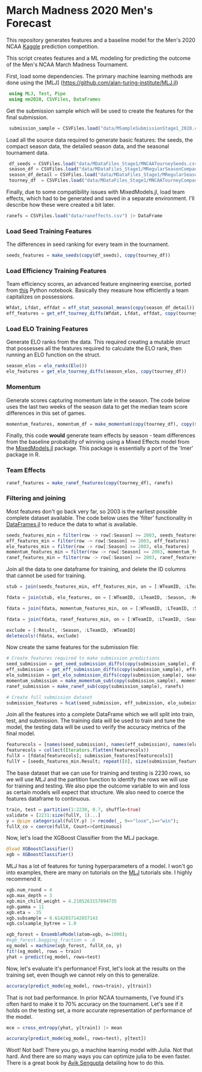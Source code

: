  # March Madness 2020 Men's Forecast

This repository generates features and a baseline model for the Men's 2020 NCAA [Kaggle](https://www.kaggle.com/c/google-cloud-ncaa-march-madness-2020-division-1-mens-tournament) prediction competition.

This script creates features and a ML modeling for predicting the outcome of the Men's NCAA March Madness Tournament.

First, load some dependencies. The primary machine learning methods are done using the [MLJ] (https://github.com/alan-turing-institute/MLJ.jl)

```julia
 using MLJ, Test, Pipe
 using mm2020, CSVFiles, DataFrames
```

 Get the submission sample which will be used to create the features for the final submission.

```julia
 submission_sample = CSVFiles.load("data/MSampleSubmissionStage1_2020.csv") |> DataFrame
```

Load all the source data required to generate basic features: the seeds, the compact season data, the detailed season data, and the seasonal tournament data.

```julia
 df_seeds = CSVFiles.load("data/MDataFiles_Stage1/MNCAATourneySeeds.csv") |> DataFrame
 season_df = CSVFiles.load("data/MDataFiles_Stage1/MRegularSeasonCompactResults.csv") |> DataFrame
 season_df_detail = CSVFiles.load("data/MDataFiles_Stage1/MRegularSeasonDetailedResults.csv") |> DataFrame
 tourney_df  = CSVFiles.load("data/MDataFiles_Stage1/MNCAATourneyCompactResults.csv") |> DataFrame
```

Finally, due to some compatibility issues with MixedModels.jl, load team effects, which had to be generated and saved in a separate environment. I'll describe how these were created a bit later.

 ```julia
 ranefs = CSVFiles.load("data/raneffects.csv") |> DataFrame
```

### Load Seed Training Features

The differences in seed ranking for every team in the tournament.

```julia
seeds_features = make_seeds(copy(df_seeds), copy(tourney_df))
```

### Load Efficiency Training Features

Team efficiency scores, an advanced feature engineering exercise, ported from [this](https://www.kaggle.com/lnatml/feature-engineering-with-advanced-stats) Python notebook. Basically they measure how efficiently a team capitalizes on possessions.

```julia
Wfdat, Lfdat, effdat = eff_stat_seasonal_means(copy(season_df_detail))
eff_features = get_eff_tourney_diffs(Wfdat, Lfdat, effdat, copy(tourney_df))
```

### Load ELO Training Features

Generate ELO ranks from the data. This required creating a mutable struct that possesses all the features required to calculate the ELO rank, then running an ELO function on the struct.

```julia
season_elos = elo_ranks(Elo())
elo_features = get_elo_tourney_diffs(season_elos, copy(tourney_df))
```

### Momentum

Generate scores capturing momentum late in the season. The code below uses the last two weeks of the season data to get the median team score differences in this set of games.

```julia
momentum_features, momentum_df = make_momentum(copy(tourney_df), copy(season_df))
```

Finally, this code **would** generate team effects by season - team differences from the baseline probability of winning using a Mixed Effects model from the [MixedModels.jl](https://github.com/JuliaStats/MixedModels.jl) package. This package is essentially a port of the 'lmer' package in R.

### Team Effects
```julia
ranef_features = make_ranef_features(copy(tourney_df), ranefs)
```

### Filtering and joining

Most features don't go back very far, so 2003 is the earliest possible complete dataset available. The code below uses the 'filter' functionality in [DataFrames.jl](https://github.com/JuliaData/DataFrames.jl) to reduce the data to what is available.

```julia
seeds_features_min = filter(row -> row[:Season] >= 2003, seeds_features)
eff_features_min = filter(row -> row[:Season] >= 2003, eff_features)
elo_features_min = filter(row -> row[:Season] >= 2003, elo_features)
momentum_features_min = filter(row -> row[:Season] >= 2003, momentum_features)
ranef_features_min = filter(row -> row[:Season] >= 2003, ranef_features)
```

Join all the data to one dataframe for training, and delete the ID columns that cannot be used for training.

```julia
stub = join(seeds_features_min, eff_features_min, on = [:WTeamID, :LTeamID, :Season, :Result], kind = :left);

fdata = join(stub, elo_features, on = [:WTeamID, :LTeamID, :Season, :Result], kind = :left);

fdata = join(fdata, momentum_features_min, on = [:WTeamID, :LTeamID, :Season, :Result], kind = :left);

fdata = join(fdata, ranef_features_min, on = [:WTeamID, :LTeamID, :Season, :Result], kind = :left);

exclude = [:Result, :Season, :LTeamID, :WTeamID]
deletecols!(fdata, exclude)
```

Now create the same features for the submission file:

```julia
# Create features required to make submission predictions
seed_submission = get_seed_submission_diffs(copy(submission_sample), df_seeds)
eff_submission = get_eff_submission_diffs(copy(submission_sample), effdat) #see above
elo_submission = get_elo_submission_diffs(copy(submission_sample), season_elos)
momentum_submission = make_momentum_sub(copy(submission_sample), momentum_df)
ranef_submission = make_ranef_sub(copy(submission_sample), ranefs)

# Create full submission dataset
submission_features = hcat(seed_submission, eff_submission, elo_submission, momentum_submission, ranef_submission)

```

 Join all the features into a complete DataFrame which we will split into train, test, and submission. The training data will be used to train and tune the model, the testing data will be used to verify the accuracy metrics of the final model.

```julia
featurecols = [names(seed_submission), names(eff_submission), names(elo_submission), names(momentum_submission), names(ranef_submission)]
featurecols = collect(Iterators.flatten(featurecols))
fullX = [fdata[featurecols]; submission_features[featurecols]]
fullY = [seeds_features_min.Result; repeat([0], size(submission_features, 1))]
```

The base dataset that we can use for training and testing is 2230 rows, so we will use MLJ and the partition function to identify the rows we will use for training and testing. We also pipe the outcome variable to win and loss as certain models will expect that structure. We also need to coerce the features dataframe to continuous.

```julia
train, test = partition(1:2230, 0.7, shuffle=true)
validate = [2231:size(fullY, 1)...]
y = @pipe categorical(fullY.y) |> recode(_, 0=>"lose",1=>"win");
fullX_co = coerce(fullX, Count=>Continuous)
```

Now, let's load the XGBoost Classifier from the MLJ package.

```julia
@load XGBoostClassifier()
xgb = XGBoostClassifier()
```

MLJ has a lot of features for tuning hyperparameters of a model. I won't go into examples, there are many on tutorials on the [MLJ](https://alan-turing-institute.github.io/MLJTutorials/) tutorials site. I highly recommend it.

```julia
xgb.num_round = 4
xgb.max_depth = 3
xgb.min_child_weight = 4.2105263157894735
xgb.gamma = 11
xgb.eta = .35
xgb.subsample = 0.6142857142857143
xgb.colsample_bytree = 1.0
```

```julia
xgb_forest = EnsembleModel(atom=xgb, n=1000);
#xgb_forest.bagging_fraction = .8
xg_model = machine(xgb_forest, fullX_co, y)
fit!(xg_model, rows = train)
yhat = predict(xg_model, rows=test)
```

Now, let's evaluate it's performance! First, let's look at the results on the training set, even though we cannot rely on this to generalize.

```julia
accuracy(predict_mode(xg_model, rows=train), y[train])
```

That is not bad performance. In prior NCAA tournaments, I've found it's often hard to make it to 70% accuracy on the tournament. Let's see if it holds on the testing set, a more accurate representation of performance of the model.

```julia
mce = cross_entropy(yhat, y[train]) |> mean

accuracy(predict_mode(xg_model, rows=test), y[test])
```

Woot! Not bad! There you go, a machine learning model with Julia. Not that hard. And there are so many ways you can optimize julia to be even faster. There is a great book by [Avik Sengupta](https://www.amazon.com/Julia-High-performance-Avik-Sengupta/dp/1785880918#ace-g0160871354) detailing how to do this. 
